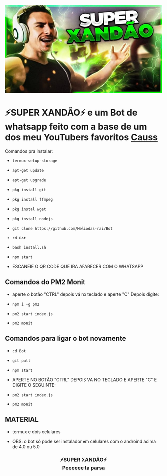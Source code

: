 <p align="center" height="300" width="300">
	<img src="./image/xandao2.jpg">
</p>

<h1>⚡SUPER XANDÃO⚡ e um Bot de whatsapp feito com a base de um dos meu YouTubers favoritos <a href="https://youtube.com/CaussZ"> Causs </a></h1>

Comandos pra instalar:

* `termux-setup-storage`

* `apt-get update `

* `apt-get upgrade `

* `pkg install git `

* `pkg install ffmpeg `

* `pkg instal wget `

* `pkg install nodejs `

* `git clone https://github.com/Meliodas-rai/Bot `

* `cd Bot `

* `bash install.sh `

* `npm start `

* ESCANEIE O QR CODE QUE IRA APARECER COM O WHATSAPP 

## Comandos do PM2 Monit

* aperte o botão "CTRL" depois vá no teclado e aperte "C" Depois digite:

* `npm i -g pm2 `

* `pm2 start index.js `

* `pm2 monit `

## Comandos para ligar o bot novamente

* `cd Bot`

* `git pull `

* `npm start `

* APERTE NO BOTÂO "CTRL" DEPOIS VA NO TECLADO E APERTE "C" E DIGITE O SEGUINTE:

* `pm2 start index.js `

* `pm2 monit `

## MATERIAL

* termux e dois celulares 

* OBS: o bot só pode ser instalador em celulares com o androind acima de 4.0 ou 5.0

<h3 align="center">⚡SUPER XANDÃO⚡<br>Peeeeeeita parsa</br></h3>
